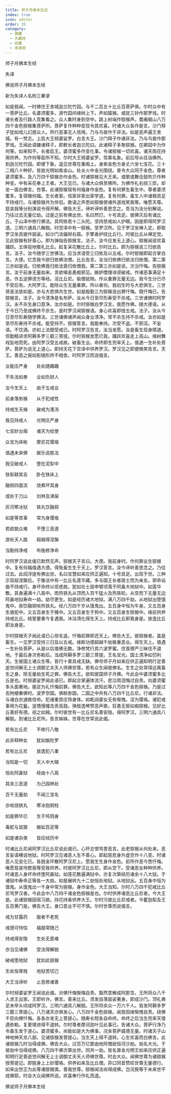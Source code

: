 ```yaml
---
title: 师子月佛本生经
index: true
icon: editor
order: 35
category:
  - 佛藏
  - 大藏经
  - 经藏
  - 本缘部
---
```


  师子月佛本生经  

失译  

佛说师子月佛本生经  

新为失译人名附三秦录  

如是我闻。一时佛住王舍城迦兰陀竹园。与千二百五十比丘百菩萨俱。尔时众中有一菩萨比丘。名婆须蜜多。游竹园间缘树上下。声如猿猴。或捉三铃作那罗戏。时诸长者及行路人竞集看之。众人集时身到空中。跳上树端作猕猴声。耆阇崛山八万四千金色猕猴集菩萨所。菩萨复作种种变现令其欢喜。时诸大众各作是言。沙门释子犹如戏儿幻惑众人。所行恶事无人信用。乃与鸟兽作于非法。如是恶声遍王舍城。有一梵志。上启大王频婆娑罗。白言大王。沙门释子作诸非法。乃与鸟兽作那罗戏。王闻此语嫌诸释子。即敕长者迦兰陀曰。此诸释子多聚猕猴。在卿园中为作何等。如来知不。长者启王。婆须蜜多作变化事。令诸猕猴一切欢喜。诸天雨花持用供养。为作何等臣所不知。尔时大王频婆娑罗。驾乘名象。前后导从往诣佛所。到迦兰陀竹园。即便下象。遥见世尊在重阁上。身紫金色方身丈六坐七宝花。三十二相八十种好。皆放光明如紫金山。处炎火中金光围绕。普令大众同于金色。尊者婆须蜜多。及八万四千猕猴亦作金色。时诸猕猴见大王来。或歌或舞击鼓吹贝作种种变。中有采花奉上王者。大王见已。与诸大众俱至佛所。为佛作礼右绕三匝。却坐一面白佛言。世尊。此诸猕猴宿有何福身作金色。复有何罪生畜生中。尊者婆须蜜多。复宿殖何福。生长者家。信家非家出家学道。复有何罪。虽生人中诸根具足不持戒行。与诸猕猴共为伴侣。歌语之声悉如猕猴使诸外道戏笑我等。唯愿天尊。慈哀我等分别演说令得开解。佛告大王。谛听谛听善思念之。吾当为汝分别解说。乃往过去无量亿劫。过是之前有佛出世。名曰然灯。十号具足。彼佛灭后有诸比丘。于山泽中修行佛法。具阿练若十二头陀。坚持禁戒如人护眼。因是即得阿罗汉道。三明六通具八解脱。时空泽中有一猕猴。至罗汉所。见于罗汉坐禅入定。即取罗汉坐具披作袈裟。如沙门法偏袒右肩。手擎香炉绕比丘行。时彼比丘从禅定觉。见此猕猴有好善心。即为弹指告猕猴言。法子。汝今应发无上道心。猕猴闻说欢喜踊跃。五体投地敬礼比丘。起复采花散比丘上。尔时比丘。即为猕猴说三归依告言。法子。汝今随学三世佛法。应当求请受三归依及以五戒。尔时猕猴即起合掌白言。大德。忆念我今欲归依佛法僧。比丘告言。汝当归依佛归依法归依僧。第二第三亦如是说。归依佛竟归依法竟归依僧竟。第二第三亦如是说。次当忏悔。告猕猴言。汝于前身无量劫来。贪欲嗔恚愚痴邪见。嫉妒憍慢诽谤破戒。作诸恶事满足十恶。作五逆罪谤方等经。淫比丘尼。偷僧祇物。作众重罪无量无边。我今生分已尽不受后有。大阿罗汉。能除众生无量重罪。所以者何。我初生时与大悲俱生。三世贤圣法皆如是。亦与大悲俱共生世。如是殷勤三为猕猴说出罪忏悔。既忏悔已。告猕猴言。法子。汝今清净是名布萨。汝从今日至尽形寿受不杀戒。三世诸佛时阿罗汉。永不杀生身口意净。汝亦如是。尔时猕猴白罗汉言。我愿作佛。随大德语。从于今日乃至成佛终不杀生。是时罗汉闻猕猴语。身心欢喜即授五戒。法子。汝从今日至尽形寿随学佛法。三世诸佛诸声闻众身业清净。常不杀生持不杀戒。汝亦如是至尽形寿持不杀戒。能受持不。猕猴答言。我能奉持。次受不盗。不邪淫。不妄语。不饮酒。亦如上法既受戒已。时阿罗汉告言。汝当发愿。汝是畜生现身障道。但勤精进求阿耨多罗三藐三菩提。尔时猕猴发愿已竟。踊跃欢喜走上高山。缘树舞戏坠地而死。由阿罗汉受五戒故。破畜生业。命终即生兜率天上。值遇一生补处菩萨。菩萨为说无上道心。即持天花下空泽中供养罗汉。罗汉见之即便微笑告言。天王。善恶之报如影随形终不相舍。时阿罗汉而说偈言。  

业能庄严身　　处处随趣趣  

不失法如券　　业如负财人  

汝今生天上　　由于五戒业  

前身落弥猴　　从于犯戒性  

持戒生天梯　　破戒为濩汤  

我见持戒人　　光明庄严身  

七宝妙台阁　　诸天为给使  

众宝为床帐　　摩尼花璎珞  

值遇未来佛　　娱乐说胜法  

我见破戒人　　堕在泥犁中  

铁犁耕其舌　　卧在铁床上  

融铜四面流　　烧煮坏其身  

或处于刀山　　剑林及沸屎  

灰河寒冰狱　　铁丸饮融铜  

如是等苦事　　常为身璎珞  

若欲脱众难　　不堕三恶道  

游处天人路　　超越得涅槃  

当勤持净戒　　布施修净命  

时阿罗汉说此偈已默然无声。猕猴天子言曰。大德。我前身时。作何罪业生猕猴中。复有何福值遇大德。得免畜生生于天上。罗汉答言。汝今谛听善思念之。乃往过去。此阎浮提有佛出世。名曰宝慧如来应供正遍知。十号具足。出现于世。三种示现般涅槃后。于像法中有一比丘名莲华藏。多与国王长者居士而为亲友。邪命谄曲不持戒行。身坏命终以诳惑故。犹如壮士屈申臂顷落于阿鼻大地狱中。如莲华敷。其身遍满十八鬲中。雨热铁丸从顶而入百千猛火及热铁轮。从空而下无量无边阿鼻地狱寿命一劫。劫尽更生。如是经历诸大地狱。满八万四千劫。从地狱出堕饿鬼中。吞饮融铜啖热铁丸。经八万四千岁从饿鬼出。五百身中恒为牛身。又五百身生骆驼中。又五百身生于猪中。又五百身生于狗中。又五百身生猕猴中。缘前供养持戒比丘。结誓要重今复遇我。沐浴清化得生天上。持戒比丘即我身是。放逸比丘即汝身是。  

尔时猕猴天子闻此语已心惊毛竖。忏悔前罪即还天上。佛告大王。彼猕猴者。虽是畜生。一见罗汉受持三归及以五戒。缘斯功德超越千劫极重恶业。得生天上。值遇一生补处菩萨。从是以后值佛无数。净修梵行具六波罗蜜。住首楞严三昧住不退地。于最后身次弥勒后。当成阿耨多罗三藐三菩提。王名宝光。国土清净如忉利天。生彼国土诸众生等。皆行十善具戒无缺。佛号师子月如来应供正遍知明行足善逝世间解无上士调御丈夫天人师佛世尊。若有众生闻彼佛名。生生之处常得远离畜生之身。除无量劫生死之罪。佛告大王。欲知彼国师子月佛。今此会中婆须蜜多比丘是也。时频婆娑罗闻此语已。即起合掌遍体流汗。悲泣雨泪悔过自责。向婆须蜜多头面著地。接足为礼忏悔前罪。佛告大王。欲知此等八万四千金色猕猴。乃是过去拘楼秦佛时。波罗奈国。俱睒弥国。二国之中共有八万四千比丘尼。行诸非法。与诸白衣通致信命。犯诸重禁庄饰身体。如乾闼婆女无有惭愧。淫为璎珞。诸犯戒事用为花鬘。竖憍慢幢击贡高鼓。弹放逸琴赞恶声歌。狂愚无智如痴猕猴。见好比丘善好有德。视之如贼。尔时彼世有一比丘尼名善安隐。得阿罗汉。三明六通具八解脱。到诸比丘尼所。告言姊妹。世尊在世常说此偈。  

若有比丘尼　　不修行八敬  

此非释种女　　犹如旃陀罗  

若有比丘尼　　放逸犯八重  

当知是一切　　天人中大贼  

恒处阿鼻狱　　经由十八鬲  

其余三恶道　　为己园林处  

百千无量劫　　不闻三宝名  

亦啖烧铁丸　　寒冰抱铜柱  

如是罪毕已　　生于鸠鸽身  

毒蛇与鼠狼　　蜈蚣百足等  

如是诸杂类　　皆应经历中  

时诸比丘尼闻阿罗汉比丘尼说此偈已。心怀忿恨骂詈恶言。此老猕猴从何处来。恶言妄语横说地狱。时阿罗汉见诸恶人生不善心。即起慈悲身升虚空作十八变。时诸恶人见变化已。各脱金环散阿罗汉尼上。愿我生生身作金色。前所作恶今悉忏悔。唯愿慈哀怜愍我等受我供养。时彼阿罗汉比丘尼。即从空下。受诸恶女种种供养。时诸恶人身坏命终堕阿鼻狱。如莲花敷遍满狱中。亦复次第经历诸余十八大狱。于诸狱中寿命正等各一大劫。如是展转九十二劫恒处地狱。从地狱出。五百身中恒为饿鬼。从饿鬼出一千身中常为猕猴。身作金色。大王当知。尔时八万四千犯戒比丘尼骂罗汉者。今此会中八万四千诸金色猕猴是也。尔时供养诸恶比丘尼者。今大王是。此诸猕猴因宿习故。持花持香供养大王。尔时污彼比丘尼戒者。今瞿迦梨及王五百黄门是。佛告大王。身口意业不可不慎。尔时世尊而说偈言。  

戒为甘露药　　服者不老死  

戒德可恃怙　　福报常随己  

持戒得安隐　　生处无患难  

亦当见诸佛　　受法得解脱  

破戒堕地狱　　犹如此猕猴  

生处恒卑贱　　地狱苦切己  

大王当谛听　　止恶修诸善  

尔时频婆娑罗王闻说此偈。对佛忏悔惭悔自责。豁然意解成阿那含。王所将众八千人求王出家。王即听许。佛言。善来比丘。须发自落袈裟著身。即成沙门。顶礼佛足未举头顷成阿罗汉。三明六通具八解脱。王所将余众一万六千人。皆发阿耨多罗三藐三菩提心。八万诸天亦俱发心。八万四千金色猕猴。闻昔因缘惭愧自责。绕佛千匝向佛忏悔。各各亦发无上菩提心。随寿长短各自命终。命终之后当生兜率天值遇弥勒。复更增进得不退转。尔时尊者摩诃迦叶见此事已。告诸大众。菩萨行净乃令畜生发于道心。婆须蜜多。尚能如是大为佛事。况余菩萨威德无量。时诸天子山神地神天龙八部。见诸猕猴发菩提心。当生天上得不退转。心生欢喜而白佛言。此诸猕猴几时当得成佛。佛告大众。过百万亿那由他阿僧祇恒河沙劫。劫名大光。于彼劫中当得成佛。八万四千佛次第出世。同共一劫。皆名普金光明王如来应供正遍知明行足善逝世间解无上士调御丈夫天人师佛世尊。时会大众。闻佛世尊为诸猕猴授菩提记。即脱身上上妙璎珞。供养如来及比丘僧。异口同音赞叹世尊无量德行。如来出世正为此等诸猕猴类。善哉世尊。猕猴闻法尚得成佛。岂况我等于未来世不成佛耶。时会大众闻佛所说。欢喜奉行作礼而退。  

佛说师子月佛本生经  
